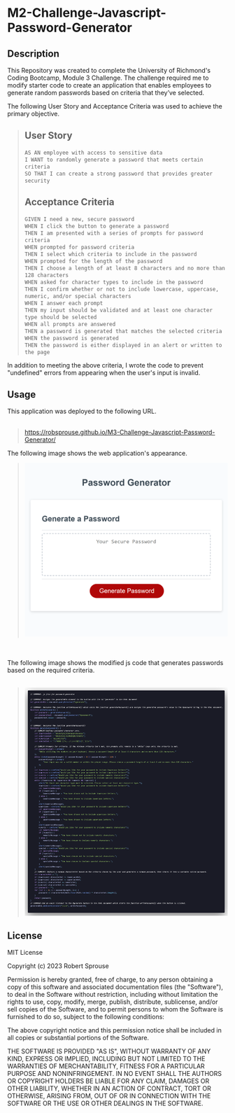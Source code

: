 # M2-Challenge-Javascript-Password-Generator

## Description

This Repository was created to complete the University of Richmond's Coding Bootcamp, Module 3 Challenge. The challenge required me to modify starter code to create an application that enables employees to generate random passwords based on criteria that they’ve selected.

The following User Story and Acceptance Criteria was used to achieve the primary objective.

> ## User Story
>
> ```
> AS AN employee with access to sensitive data
> I WANT to randomly generate a password that meets certain criteria
> SO THAT I can create a strong password that provides greater security
> ```
>
> ## Acceptance Criteria
>
> ```
> GIVEN I need a new, secure password
> WHEN I click the button to generate a password
> THEN I am presented with a series of prompts for password criteria
> WHEN prompted for password criteria
> THEN I select which criteria to include in the password
> WHEN prompted for the length of the password
> THEN I choose a length of at least 8 characters and no more than 128 characters
> WHEN asked for character types to include in the password
> THEN I confirm whether or not to include lowercase, uppercase, numeric, and/or special characters
> WHEN I answer each prompt
> THEN my input should be validated and at least one character type should be selected
> WHEN all prompts are answered
> THEN a password is generated that matches the selected criteria
> WHEN the password is generated
> THEN the password is either displayed in an alert or written to the page
> ```

In addition to meeting the above criteria, I wrote the code to prevent "undefined" errors from appearing when the user's input is invalid.

## Usage

This application was deployed to the following URL.
<br></br>
>https://robsprouse.github.io/M3-Challenge-Javascript-Password-Generator/

The following image shows the web application's appearance. 

><img src="./assets/screenshots/JavascriptPasswordGenerator.png">

<br></br>
The following image shows the modified js code that generates passwords based on the required criteria. 
<br></br>


><img src="./assets/screenshots/js-code.png">

## License

MIT License

Copyright (c) 2023 Robert Sprouse

Permission is hereby granted, free of charge, to any person obtaining a copy
of this software and associated documentation files (the "Software"), to deal
in the Software without restriction, including without limitation the rights
to use, copy, modify, merge, publish, distribute, sublicense, and/or sell
copies of the Software, and to permit persons to whom the Software is
furnished to do so, subject to the following conditions:

The above copyright notice and this permission notice shall be included in all
copies or substantial portions of the Software.

THE SOFTWARE IS PROVIDED "AS IS", WITHOUT WARRANTY OF ANY KIND, EXPRESS OR
IMPLIED, INCLUDING BUT NOT LIMITED TO THE WARRANTIES OF MERCHANTABILITY,
FITNESS FOR A PARTICULAR PURPOSE AND NONINFRINGEMENT. IN NO EVENT SHALL THE
AUTHORS OR COPYRIGHT HOLDERS BE LIABLE FOR ANY CLAIM, DAMAGES OR OTHER
LIABILITY, WHETHER IN AN ACTION OF CONTRACT, TORT OR OTHERWISE, ARISING FROM,
OUT OF OR IN CONNECTION WITH THE SOFTWARE OR THE USE OR OTHER DEALINGS IN THE
SOFTWARE.
